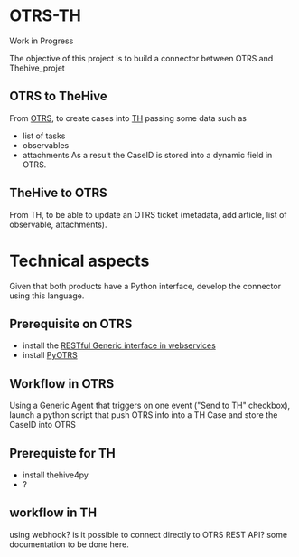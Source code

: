 # OTRS-TH
Work in Progress

The objective of this project is to build a connector between OTRS and Thehive_projet

## OTRS to TheHive
From [OTRS](https://www.otrs.com), to create cases into [TH](https://thehive-project.org/) passing some data such as
* list of tasks
* observables
* attachments
As a result the CaseID is stored into a dynamic field in OTRS.

## TheHive to OTRS
From TH, to be able to update an OTRS ticket (metadata, add article, list of observable, attachments).

# Technical aspects
Given that both products have a Python interface, develop the connector using this language.
## Prerequisite on OTRS
* install the [RESTful Generic interface in webservices ](https://gitlab.com/rhab/PyOTRS/blob/master/webservices_templates/GenericTicketConnectorREST.yml)
* install [PyOTRS](https://pypi.python.org/pypi/PyOTRS)

## Workflow in OTRS
Using a Generic Agent that triggers on one event ("Send to TH" checkbox), launch a python script that push OTRS info into a TH Case and store the CaseID into OTRS

## Prerequiste for TH
* install thehive4py
* ?

## workflow in TH
using webhook? is it possible to connect directly to OTRS REST API? some documentation to be done here.

